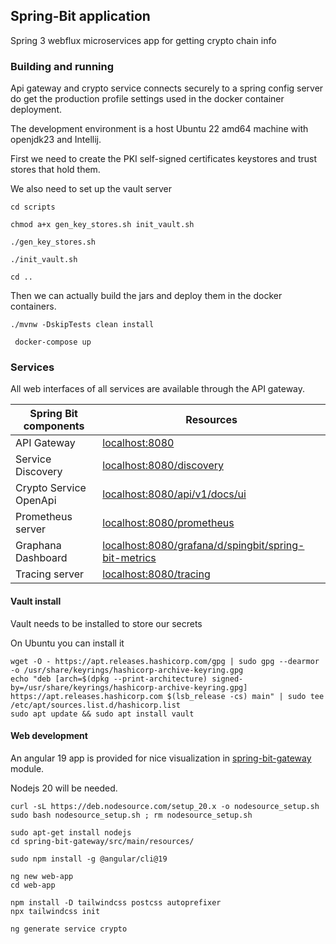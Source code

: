 ## Spring-Bit application

Spring 3 webflux microservices app for getting crypto chain info


### Building and running

Api gateway and crypto service connects securely to a spring config server do get the production profile settings used in the docker container deployment.

The development environment is a host Ubuntu 22 amd64 machine with openjdk23 and Intellij.

First we need to create the PKI self-signed certificates keystores and trust stores that hold them.

We also need to set up the vault server

```consoles
cd scripts

chmod a+x gen_key_stores.sh init_vault.sh

./gen_key_stores.sh

./init_vault.sh

cd ..
```

Then we can actually build the jars and deploy them in the docker containers.

```console
./mvnw -DskipTests clean install
 
 docker-compose up
```

### Services

All web interfaces of all services are available through the API gateway.


| Spring Bit components  | Resources                                                                                                           |
|------------------------|---------------------------------------------------------------------------------------------------------------------|
| API Gateway            | [localhost:8080](http://localhost:8080)                                                                                  |
| Service Discovery      | [localhost:8080/discovery](http://localhost:8080/discovery)                                                              |
| Crypto Service OpenApi | [localhost:8080/api/v1/docs/ui](http://localhost:8080/api/v1/docs/ui)                                                    |
| Prometheus server      | [localhost:8080/prometheus](http://localhost:8080/prometheus)                                                            |
| Graphana Dashboard     | [localhost:8080/grafana/d/spingbit/spring-bit-metrics](http://localhost:8080/grafana/d/spingbit/spring-bit-metrics) |
| Tracing server         | [localhost:8080/tracing](http://localhost:8080/tracing)                                                                  |



#### Vault install

Vault needs to be installed to store our secrets

On Ubuntu you can install it
```console
wget -O - https://apt.releases.hashicorp.com/gpg | sudo gpg --dearmor -o /usr/share/keyrings/hashicorp-archive-keyring.gpg
echo "deb [arch=$(dpkg --print-architecture) signed-by=/usr/share/keyrings/hashicorp-archive-keyring.gpg] https://apt.releases.hashicorp.com $(lsb_release -cs) main" | sudo tee /etc/apt/sources.list.d/hashicorp.list
sudo apt update && sudo apt install vault

```

#### Web development

An angular 19 app is provided for nice visualization in [spring-bit-gateway](spring-bit-gateway/src/main/resources/web) module.

Nodejs 20 will be needed.
```console
curl -sL https://deb.nodesource.com/setup_20.x -o nodesource_setup.sh
sudo bash nodesource_setup.sh ; rm nodesource_setup.sh

sudo apt-get install nodejs
cd spring-bit-gateway/src/main/resources/

sudo npm install -g @angular/cli@19

ng new web-app
cd web-app

npm install -D tailwindcss postcss autoprefixer
npx tailwindcss init

ng generate service crypto
```